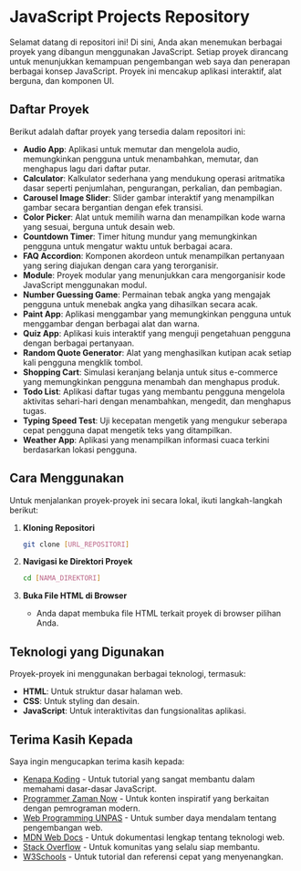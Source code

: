 # JavaScript Projects Repository

Selamat datang di repositori ini! Di sini, Anda akan menemukan berbagai proyek yang dibangun menggunakan JavaScript. Setiap proyek dirancang untuk menunjukkan kemampuan pengembangan web saya dan penerapan berbagai konsep JavaScript. Proyek ini mencakup aplikasi interaktif, alat berguna, dan komponen UI.

## Daftar Proyek

Berikut adalah daftar proyek yang tersedia dalam repositori ini:

- **Audio App**: Aplikasi untuk memutar dan mengelola audio, memungkinkan pengguna untuk menambahkan, memutar, dan menghapus lagu dari daftar putar.
- **Calculator**: Kalkulator sederhana yang mendukung operasi aritmatika dasar seperti penjumlahan, pengurangan, perkalian, dan pembagian.
- **Carousel Image Slider**: Slider gambar interaktif yang menampilkan gambar secara bergantian dengan efek transisi.
- **Color Picker**: Alat untuk memilih warna dan menampilkan kode warna yang sesuai, berguna untuk desain web.
- **Countdown Timer**: Timer hitung mundur yang memungkinkan pengguna untuk mengatur waktu untuk berbagai acara.
- **FAQ Accordion**: Komponen akordeon untuk menampilkan pertanyaan yang sering diajukan dengan cara yang terorganisir.
- **Module**: Proyek modular yang menunjukkan cara mengorganisir kode JavaScript menggunakan modul.
- **Number Guessing Game**: Permainan tebak angka yang mengajak pengguna untuk menebak angka yang dihasilkan secara acak.
- **Paint App**: Aplikasi menggambar yang memungkinkan pengguna untuk menggambar dengan berbagai alat dan warna.
- **Quiz App**: Aplikasi kuis interaktif yang menguji pengetahuan pengguna dengan berbagai pertanyaan.
- **Random Quote Generator**: Alat yang menghasilkan kutipan acak setiap kali pengguna mengklik tombol.
- **Shopping Cart**: Simulasi keranjang belanja untuk situs e-commerce yang memungkinkan pengguna menambah dan menghapus produk.
- **Todo List**: Aplikasi daftar tugas yang membantu pengguna mengelola aktivitas sehari-hari dengan menambahkan, mengedit, dan menghapus tugas.
- **Typing Speed Test**: Uji kecepatan mengetik yang mengukur seberapa cepat pengguna dapat mengetik teks yang ditampilkan.
- **Weather App**: Aplikasi yang menampilkan informasi cuaca terkini berdasarkan lokasi pengguna.

## Cara Menggunakan

Untuk menjalankan proyek-proyek ini secara lokal, ikuti langkah-langkah berikut:

1. **Kloning Repositori**

   ```bash
   git clone [URL_REPOSITORI]
   ```

2. **Navigasi ke Direktori Proyek**

   ```bash
   cd [NAMA_DIREKTORI]
   ```

3. **Buka File HTML di Browser**
   - Anda dapat membuka file HTML terkait proyek di browser pilihan Anda.

## Teknologi yang Digunakan

Proyek-proyek ini menggunakan berbagai teknologi, termasuk:

- **HTML**: Untuk struktur dasar halaman web.
- **CSS**: Untuk styling dan desain.
- **JavaScript**: Untuk interaktivitas dan fungsionalitas aplikasi.

## Terima Kasih Kepada

Saya ingin mengucapkan terima kasih kepada:

- [Kenapa Koding](https://www.youtube.com/@kenapacoding) - Untuk tutorial yang sangat membantu dalam memahami dasar-dasar JavaScript.
- [Programmer Zaman Now](https://www.youtube.com/@ProgrammerZamanNow) - Untuk konten inspiratif yang berkaitan dengan pemrograman modern.
- [Web Programming UNPAS](https://www.youtube.com/@sandhikagalihWPU) - Untuk sumber daya mendalam tentang pengembangan web.
- [MDN Web Docs](https://developer.mozilla.org) - Untuk dokumentasi lengkap tentang teknologi web.
- [Stack Overflow](https://stackoverflow.com) - Untuk komunitas yang selalu siap membantu.
- [W3Schools](https://www.w3schools.com) - Untuk tutorial dan referensi cepat yang menyenangkan.
